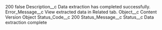 <?xml version="1.0" encoding="UTF-8"?>
<CustomMetadata xmlns="http://soap.sforce.com/2006/04/metadata" xmlns:xsi="http://www.w3.org/2001/XMLSchema-instance" xmlns:xsd="http://www.w3.org/2001/XMLSchema">
    <label>200</label>
    <protected>false</protected>
    <values>
        <field>Description__c</field>
        <value xsi:type="xsd:string">Data extraction has completed successfully.</value>
    </values>
    <values>
        <field>Error_Message__c</field>
        <value xsi:type="xsd:string">View extracted data in Related tab.</value>
    </values>
    <values>
        <field>Object__c</field>
        <value xsi:type="xsd:string">Content Version Object</value>
    </values>
    <values>
        <field>Status_Code__c</field>
        <value xsi:type="xsd:string">200</value>
    </values>
    <values>
        <field>Status_Message__c</field>
        <value xsi:nil="true"/>
    </values>
    <values>
        <field>Status__c</field>
        <value xsi:type="xsd:string">Data extraction complete</value>
    </values>
</CustomMetadata>
